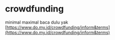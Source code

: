 # crowdfunding
minimal maximal baca dulu yak
[https://www.do.my.id/crowdfunding/inform&terms](https://www.do.my.id/crowdfunding/inform&terms)
